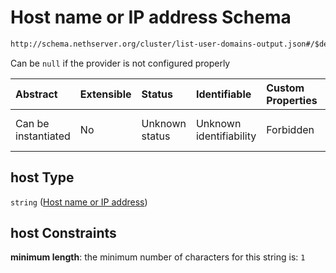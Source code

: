 # Host name or IP address Schema

```txt
http://schema.nethserver.org/cluster/list-user-domains-output.json#/$defs/ldap-provider/properties/host
```

Can be `null` if the provider is not configured properly

| Abstract            | Extensible | Status         | Identifiable            | Custom Properties | Additional Properties | Access Restrictions | Defined In                                                                                      |
| :------------------ | :--------- | :------------- | :---------------------- | :---------------- | :-------------------- | :------------------ | :---------------------------------------------------------------------------------------------- |
| Can be instantiated | No         | Unknown status | Unknown identifiability | Forbidden         | Allowed               | none                | [list-user-domains-output.json\*](cluster/list-user-domains-output.json "open original schema") |

## host Type

`string` ([Host name or IP address](list-user-domains-output-defs-ldap-account-provider-properties-host-name-or-ip-address.md))

## host Constraints

**minimum length**: the minimum number of characters for this string is: `1`

